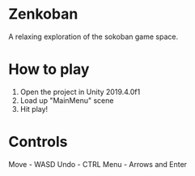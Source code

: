 # Zenkoban
A relaxing exploration of the sokoban game space.

# How to play

1. Open the project in Unity 2019.4.0f1
2. Load up "MainMenu" scene
3. Hit play!

# Controls

Move - WASD
Undo - CTRL
Menu - Arrows and Enter
